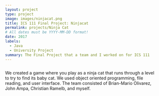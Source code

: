 ```yaml
---
layout: project
type: project
image: images/ninjacat.png
title: ICS 111 Final Project: Ninjacat
permalink: projects/Ninja Cat
# All dates must be YYYY-MM-DD format!
date: 2017
labels:
  - Java
  - University Project
summary: The Final Project that a team and I worked on for ICS 111
---
```


<img class="ninjacat.png">

We created a game where you play as a ninja cat that runs through a level to try to find its baby cat. We used object oriented programming, file reading, and user interface. The team consisted of Brian-Mario Olivarez, John Ampa, Christian Ramelb, and myself.
